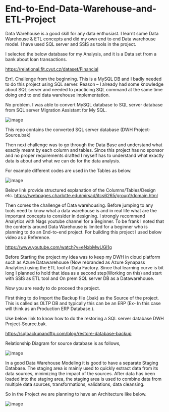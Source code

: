 # End-to-End-Data-Warehouse-and-ETL-Project
Data Warehouse is a good skill for any data enthusiast. I learnt some Data Warehouse &amp; ETL concepts and did my own end to end Data warehouse model. I have used SQL server and SSIS as tools in the project.

I selected the below database for my Analysis, and it is a Data set from a bank about loan transactions.

https://relational.fit.cvut.cz/dataset/Financial

Err!. Challenge from the beginning. This is a MySQL DB and I badly needed to do this project using SQL server. Reason – I already had some knowledge about SQL server and needed to practicing SQL command at the same time doing end to end data warehouse implementation.

No problem. I was able to convert MySQL database to SQL server database from SQL server Migration Assistant for My SQL.

![image](https://user-images.githubusercontent.com/61721484/147851748-d2ef72b0-d7c1-4f03-b8a9-a888047ead42.png)

This repo contains the converted SQL server database (DWH Project-Source.bak)

Then next challenge was to go through the Data Base and understand what exactly meant by each column and tables. Since this project has no sponsor and no proper requirements drafted I myself has to understand what exactly data is about and what we can do for the data analysis.

For example different codes are used in the Tables as below.

![image](https://user-images.githubusercontent.com/61721484/147851777-6356415f-ef77-4288-9181-89d093270a22.png)

Below link provide structured explanation of the Columns/Tables/Design etc.
https://webpages.charlotte.edu/mirsad/itcs6265/group1/domain.html

Then comes the challenge of Data warehousing. Before jumping to any tools need to know what a data warehouse is and in real life what are the important concepts to consider in designing. I strongly recommend Analytics with Nags youtube channel for a Beginner. To be frank I noted that the contents around Data Warehouse is limited for a beginner who is planning to do an End-to-end project. For building this project I used below video as a Reference.

 https://www.youtube.com/watch?v=eNxbMwUGl1g
 
Before Starting the project my idea was to keep my DWH in cloud platform such as Azure Datawarehouse (Now rebranded as Azure Synapass Analytics) using the ETL tool of Data Factory. Since that learning curve is bit long I planned to hold that idea as a second step(Working on this) and start with SSIS as ETL tool and On prem SQL server DB as a Datawarehouse.

Now you are ready to do proceed the project.

First thing to do Import the Backup file (.bak) as the Source of the project. This is called as OLTP DB and typically this can be an ERP (Ex- In this case will think as an Production ERP Database.).

Use below link to know how to do the restoring a SQL server database DWH Project-Source.bak.

https://sqlbackupandftp.com/blog/restore-database-backup

Relationship Diagram for source database is as follows,

![image](https://user-images.githubusercontent.com/61721484/147851821-e8f100ee-68a7-4e8d-b47e-abf7a6fc7c17.png)

In a good Data Warehouse Modeling it is good to have a separate Staging Database. The staging area is mainly used to quickly extract data from its data sources, minimizing the impact of the sources. After data has been loaded into the staging area, the staging area is used to combine data from multiple data sources, transformations, validations, data cleansing.

So in the Project we are planning to have an Architecture like below.

![image](https://user-images.githubusercontent.com/61721484/147851835-ed1af38d-3876-48db-8b1d-0d47cff2f15d.png)



